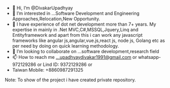 - 👋 Hi, I’m @DivakarUpadhyay
- 👀 I’m interested in ...Software Development and Engineering Approaches,Relocation,New Opportunity.
- 🌱 I have experience of dot net development more than 7+ years. My expertise in mainly in .Net MVC,C#,MSSQL,Jquery,Linq and Entityframework and apart from this i can work any javascript frameworks like angular js,angular,vue.js,react js, node js, Golang etc as per need by doing on quick learning methodology.
- 💞️ I’m looking to collaborate on ...software development,research field
- 📫 How to reach me ...upadhyaydivakar1991@gmail.com or whatsapp-972129286 or Lind ID: 9372129286 or
- Taiwan Mobile: +8860987291325

Note: To show of the project i have created private repository.

<!---
DivakarUpadhyay/DivakarUpadhyay is a ✨ special ✨ repository because its `README.md` (this file) appears on your GitHub profile.
You can click the Preview link to take a look at your changes.
--->
